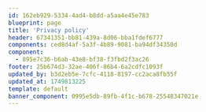 ```yaml
---
id: 162eb929-5334-4ad4-b8dd-a5aa4e45e783
blueprint: page
title: 'Privacy policy'
header: 67341351-bb81-439a-8d06-bba1fdef6777
components: ced8d4af-5a3f-4b89-9081-ba94df34350d
component:
  - 895e7c36-b6ab-43e8-bf38-f3fbd2f3ac26
footer: 25b674d3-32ae-406f-86b4-6a2cdfc1093f
updated_by: b3d2eb5e-7cfc-4118-8197-cc2aca8fb55f
updated_at: 1749813225
template: default
banner_component: 0995e5db-89fb-4f1c-b678-25548347021e
---
```

